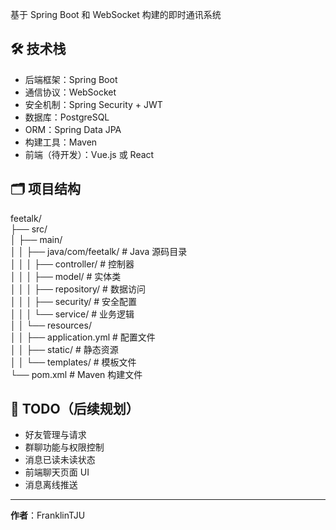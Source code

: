 
基于 Spring Boot 和 WebSocket 构建的即时通讯系统

## 🛠 技术栈

- 后端框架：Spring Boot  
- 通信协议：WebSocket  
- 安全机制：Spring Security + JWT  
- 数据库：PostgreSQL  
- ORM：Spring Data JPA  
- 构建工具：Maven  
- 前端（待开发）：Vue.js 或 React

## 🗂 项目结构

feetalk/  
├── src/  
│ ├── main/  
│ │ ├── java/com/feetalk/ # Java 源码目录  
│ │ │ ├── controller/ # 控制器  
│ │ │ ├── model/ # 实体类  
│ │ │ ├── repository/ # 数据访问  
│ │ │ ├── security/ # 安全配置  
│ │ │ └── service/ # 业务逻辑  
│ │ └── resources/  
│ │ ├── application.yml # 配置文件  
│ │ ├── static/ # 静态资源  
│ │ └── templates/ # 模板文件  
└── pom.xml # Maven 构建文件  
  
## 📌 TODO（后续规划）

- 好友管理与请求  
- 群聊功能与权限控制  
- 消息已读未读状态  
- 前端聊天页面 UI  
- 消息离线推送  


---

**作者**：FranklinTJU  

